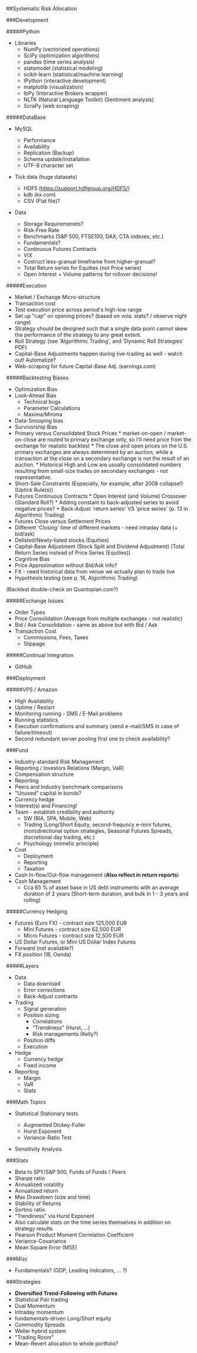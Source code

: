 ##Systematic Risk Allocation

###Development

#####Python

* Libraries
    * NumPy (vectorized operations)
    * SciPy (optimization algorithms)
    * pandas (time series analysis)
    * statsmodel (statistical modeling)
    * scikit-learn (statistical/machine learning)
    * IPython (interactive development)
    * matplotlib (visualization)
    * IbPy (Interactive Brokers wrapper)
    * NLTK (Natural Language Toolkit) (Sentiment analysis)
    * ScraPy (web scraping)

#####DataBase

* MySQL
    * Performance
    * Availability
    * Replication (Backup)
    * Schema update/installation
    * UTF-8 character set

* Tick data (huge datasets)
    * HDF5 (https://support.hdfgroup.org/HDF5/)
    * kdb (kx.com)
    * CSV (Flat file)?

* Data
    * Storage Requiremenets?
    * Risk-Free Rate
    * Benchmarks (S&P 500, FTSE100, DAX, CTA indexes, etc.)
    * Fundamentals?
    * Continuous Futures Contracts
    * VIX
    * Costruct less-granual timeframe from higher-granual?
    * Total Return series for Equities (not Price series)
    * Open Interest + Volume patterns for rollover decisions!

#####Execution

* Market / Exchange Micro-structure
* Transaction cost
* Test execution price across period's high-low range
* Set up "cap" on opening prices? (based on vola. stats? / observe night range)
* Strategy should be designed such that a single data point cannot skew the performance 
  of the strategy to any great extent.
* Roll Strategy (see 'Algorithmic Trading', and 'Dynamic Roll Strategies' PDF)
* Capital-Base Adjustments happen during live-trading as well - watch out! Automatize?
* Web-scraping for future Capital-Base Adj. (earnings.com)

#####Backtesting Biases

* Optimization Bias
* Look-Ahead Bias
    * Technical bugs
    * Parameter Calculations
    * Maxima/Minima
* Data-Snooping bias
* Survivorship Bias
* Primary versus Consolidated Stock Prices
      * market-on-open / market-on-close are routed to primary exchange only,
        so I'll need price from the exchange for realistic backtest
      * The close and open prices on the U.S. primary exchanges are always
        determined by an auction, while a transaction at the close on a secondary
        exchange is not the result of an auction.
      * Historical High and Low are usually consolidated numbers resulting from
        small-size trades on secondary exchanges - not representative.
* Short-Sale Constraints
  (Especially, for example, after 2008 collapse!)
  (Uptick Rule(s))
* Futures Continuous Contracts
      * Open Interest (and Volume) Crossover (Standard Roll?)
      * Adding constant to back-adjusted series to avoid negative prices?
      * Back-Adjust 'return series' VS 'price series' (p. 13 in Algorithmic Trading)
* Futures Close versus Settlement Prices
* Different 'Closing' time of different markets - need intraday data (+ bid/ask)
* Delisted/Newly-listed stocks (Equities)
* Capital-Base Adjustment (Stock Split and Dividend Adjustment)
  (Total Return Series instead of Price Series (Equities))
* Cognitive Bias
* Price Approximation without Bid/Ask info?
* FX - need historical data from venue we actually plan to trade live
* Hypothesis testing (see p. 16, Algorithmic Trading)

(Backtest double-check on Quantopian.com?)

#####Exchange Issues

* Order Types
* Price Consolidation (Average from multiple exchanges - not realistic)
* Bid / Ask Consolidation - same as above but with Bid / Ask
* Transaction Cost
    - Commissions, Fees, Taxes
    - Slippage

#####Continual Integration

* GitHub

###Deployment

#####VPS / Amazon

* High Availability
* Uptime / Restart
* Monitoring running - SMS / E-Mail problems
* Running statistics
* Execution confirmations and summary (send e-mail/SMS in case of failure/timeout)
* Second redundant server pooling first one to check availability?

###Fund

* Industry-standard Risk Management
* Reporting / Investors Relations (Margin, VaR)
* Compensation structure
* Reporting
* Peers and Industry benchmark comparisons
* "Unused" capital in bonds?
* Currency hedge
* Interest(s) and Financing!
* Team - establish credibility and authority
    - SW (RIA, SPA, Mobile, Web)
    - Trading (Long/Short Equity, second-frequncy e-mini futures, 
      (non)directional option strategies, Seasonal Futures Spreads, discretional day trading, etc.)
    - Psychology (mimetic principle)
* Cost
    - Deployment
    - Reporting
    - Taxation
* Cash In-flow/Out-flow management (**Also reflect in return reports**)
* Cash Management
    - Cca 65 % of asset base in US debt instruments with an average duration of 2 years
      (Short-term duration, and bulk in 1 - 3 years and rolling)

#####Currency Hedging

* Futures (Euro FX) - contract size 125,000 EUR
    - Mini Futures - contract size 62,500 EUR
    - Micro Futures - contract size 12,500 EUR
* US Dollar Futures, or Mini US Dollar Index Futures
* Forward (not available?)
* FX position (IB, Oanda)

#####Layers

* Data
    - Data download
    - Error corrections
    - Back-Adjust contracts
* Trading
    - Signal generation
    - Position sizing
        + Correlations
        + "Trendiness" (Hurst, ...)
        + Risk managements (Kelly?)
    - Position diffs
    - Execution
* Hedge
    - Currency hedge
    - Fixed income
* Reporting
    - Margin
    - VaR
    - Stats

###Math Topics

* Statistical Stationary tests
    * Augmented Dickey-Fuller
    * Hurst Exponent
    * Variance-Ratio Test

* Sensitivity Analysis

###Stats

* Beta to SPY/S&P 500, Funds of Funds / Peers
* Sharpe ratio
* Annualized volatility
* Annualized return
* Max Drawdown (size and time)
* Stability of Returns
* Sortino ratio
* "Trendiness" via Hurst Exponent
* Also calculate stats on the time series themselves
  in addition on strategy results
* Pearson Product Moment Correlation Coefficient
* Variance-Covariance
* Mean Square Error (MSE)

###Misc

* Fundamentals? (GDP, Leading indicators, ... ?)

###Strategies

* **Diversified Trend-Following with Futures**
* Statistical Pair trading
* Dual Momentum
* Intraday momentum
* fundamentals-driven Long/Short equity
* Commodity Spreads
* Weller hybrid system
* "Trading Room"
* Mean-Revert allocation to whole portfolio?
